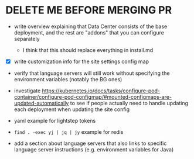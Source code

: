# DELETE ME BEFORE MERGING PR

- write overview explaining that Data Center consists of the base deployment, and the rest are "addons" that you can configure separately

  - I think that this should replace everything in install.md

- [x] write customization info for the site settings config map

- verify that language servers will still work without specifying the environment variables (notably the BG ones)

- investigate https://kubernetes.io/docs/tasks/configure-pod-container/configure-pod-configmap/#mounted-configmaps-are-updated-automatically to see if people actually need to handle updating each deployment when updating the site config

- yaml example for lightstep tokens

- `find . -exec yj | jq | jy` example for redis

- add a section about language servers that also links to specific language server instructions (e.g. environment variables for Java)
